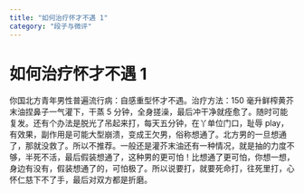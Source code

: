 ```yaml
---
title: "如何治疗怀才不遇 1"
category: "段子与微评"
---
```

# 如何治疗怀才不遇 1

你国北方青年男性普遍流行病：自感重型怀才不遇。治疗方法：150 毫升鲜榨黄芥末油捏鼻子一气灌下，干蒸 5 分钟，全身搓澡，最后冲干净就痊愈了。随时可能复发。还有个办法是脱光了吊起来打，每天五分钟，在丫单位门口，耻辱 play，有效果，副作用是可能大型崩溃，变成王欠男，俗称想通了。北方男的一旦想通了，那就没救了。所以不推荐。一般还是灌芥末油还有一种情况，就是抽的力度不够，半死不活，最后假装想通了，这种男的更可怕！比想通了更可怕，你想一想，身边有没有，假装想通了的，可怕极了。所以说要打，就要死命打，往死里打，心怀仁慈下不了手，最后对双方都是折磨。

